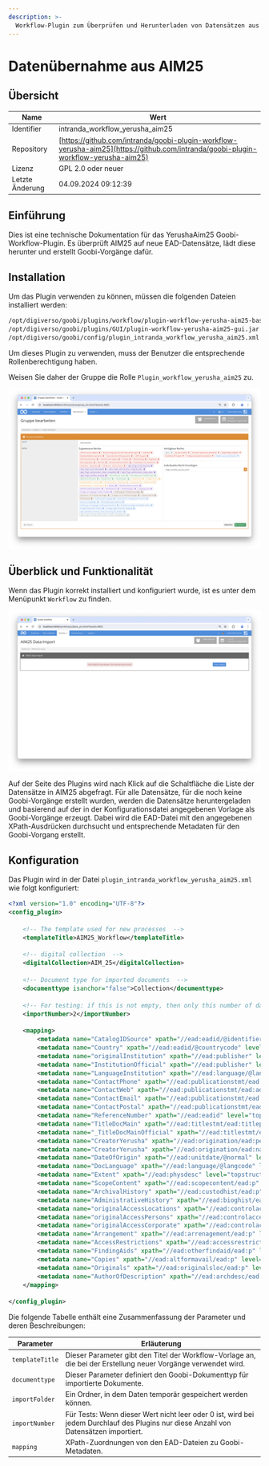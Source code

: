 ```yaml
---
description: >-
  Workflow-Plugin zum Überprüfen und Herunterladen von Datensätzen aus AIM25 für neue EAD-Datensätze und zum Erstellen von Goobi Vorgängen
---
```


# Datenübernahme aus AIM25

## Übersicht

Name                     | Wert
-------------------------|-----------
Identifier               | intranda_workflow_yerusha_aim25
Repository               | [https://github.com/intranda/goobi-plugin-workflow-yerusha-aim25](https://github.com/intranda/goobi-plugin-workflow-yerusha-aim25)
Lizenz              | GPL 2.0 oder neuer 
Letzte Änderung    | 04.09.2024 09:12:39


## Einführung
Dies ist eine technische Dokumentation für das YerushaAim25 Goobi-Workflow-Plugin. Es überprüft AIM25 auf neue EAD-Datensätze, lädt diese herunter und erstellt Goobi-Vorgänge dafür.

## Installation
Um das Plugin verwenden zu können, müssen die folgenden Dateien installiert werden:


```bash
/opt/digiverso/goobi/plugins/workflow/plugin-workflow-yerusha-aim25-base.jar
/opt/digiverso/goobi/plugins/GUI/plugin-workflow-yerusha-aim25-gui.jar
/opt/digiverso/goobi/config/plugin_intranda_workflow_yerusha_aim25.xml
```

Um dieses Plugin zu verwenden, muss der Benutzer die entsprechende Rollenberechtigung haben.

Weisen Sie daher der Gruppe die Rolle `Plugin_workflow_yerusha_aim25` zu.

![Korrekt zugewiesene Rolle für Benutzer](images/goobi-plugin-workflow-yerusha-aim25_screen1_de.png)

## Überblick und Funktionalität
Wenn das Plugin korrekt installiert und konfiguriert wurde, ist es unter dem Menüpunkt `Workflow` zu finden.

![Benutzeroberfläche des Plugins](images/goobi-plugin-workflow-yerusha-aim25_screen2_de.png)

Auf der Seite des Plugins wird nach Klick auf die Schaltfläche die Liste der Datensätze in AIM25 abgefragt. Für alle Datensätze, für die noch keine Goobi-Vorgänge erstellt wurden, werden die Datensätze heruntergeladen und basierend auf der in der Konfigurationsdatei angegebenen Vorlage als Goobi-Vorgänge erzeugt. Dabei wird die EAD-Datei mit den angegebenen XPath-Ausdrücken durchsucht und entsprechende Metadaten für den Goobi-Vorgang erstellt.

## Konfiguration
Das Plugin wird in der Datei `plugin_intranda_workflow_yerusha_aim25.xml` wie folgt konfiguriert:

```xml
<?xml version="1.0" encoding="UTF-8"?>
<config_plugin>
     
    <!-- The template used for new processes  -->
    <templateTitle>AIM25_Workflow</templateTitle>

	<!-- digital collection  -->
    <digitalCollection>AIM_25</digitalCollection>
    
    <!-- Document type for imported documents  -->
    <documenttype isanchor="false">Collection</documenttype>

    <!-- For testing: if this is not empty, then only this number of datasets will be downloaded each time the plugin is carried out-->
    <importNumber>2</importNumber>

    <mapping>
        <metadata name="CatalogIDSource" xpath="//ead:eadid/@identifier" level="topstruct" xpathType="Attribute"/>
        <metadata name="Country" xpath="//ead:eadid/@countrycode" level="topstruct" xpathType="Attribute"/>
        <metadata name="originalInstitution" xpath="//ead:publisher" level="topstruct" xpathType="Element"/>
        <metadata name="InstitutionOfficial" xpath="//ead:publisher" level="topstruct" xpathType="Element"/>
        <metadata name="LanguageInstitution" xpath="//ead:language/@langcode" level="topstruct" xpathType="Attribute"/>
        <metadata name="ContactPhone" xpath="//ead:publicationstmt/ead:address/ead:addressline[starts-with(., 'Telephone')]" level="topstruct" xpathType="Element"/>
        <metadata name="ContactWeb" xpath="//ead:publicationstmt/ead:address/ead:addressline[starts-with(., 'http')]" level="topstruct" xpathType="Element"/>
        <metadata name="ContactEmail" xpath="//ead:publicationstmt/ead:address/ead:addressline[starts-with(., 'Email')]" level="topstruct" xpathType="Element"/>
        <metadata name="ContactPostal" xpath="//ead:publicationstmt/ead:address/ead:addressline[not(starts-with(., 'Email')) and not(starts-with(., 'http')) and not(starts-with(., 'Telephone'))]" level="topstruct" xpathType="Element"/>
        <metadata name="ReferenceNumber" xpath="//ead:eadid" level="topstruct" xpathType="Element"/>
        <metadata name="TitleDocMain" xpath="//ead:titlestmt/ead:titleproper" level="topstruct" xpathType="Element"/>
        <metadata name="_TitleDocMainOfficial" xpath="//ead:titlestmt/ead:titleproper" level="topstruct" xpathType="Element"/>
        <metadata name="CreatorYerusha" xpath="//ead:origination/ead:persname" level="topstruct" xpathType="Element"/>
        <metadata name="CreatorYerusha" xpath="//ead:origination/ead:name" level="topstruct" xpathType="Element"/>
        <metadata name="DateOfOrigin" xpath="//ead:unitdate/@normal" level="topstruct" xpathType="Attribute"/>
        <metadata name="DocLanguage" xpath="//ead:language/@langcode" level="topstruct" xpathType="Attribute"/>
        <metadata name="Extent" xpath="//ead:physdesc" level="topstruct" xpathType="Element"/>
        <metadata name="ScopeContent" xpath="//ead:scopecontent/ead:p" level="topstruct" xpathType="Element"/>
        <metadata name="ArchivalHistory" xpath="//ead:custodhist/ead:p" level="topstruct" xpathType="Element"/>
        <metadata name="AdministrativeHistory" xpath="//ead:bioghist/ead:note/ead:p" level="topstruct" xpathType="Element"/>
        <metadata name="originalAccessLocations" xpath="//ead:controlaccess/ead:geogname" level="topstruct" xpathType="Element"/>
        <metadata name="originalAccessPersons" xpath="//ead:controlaccess/ead:persname" level="topstruct" xpathType="Element"/>
        <metadata name="originalAccessCorporate" xpath="//ead:controlaccess/ead:corpname" level="topstruct" xpathType="Element"/>
        <metadata name="Arrangement" xpath="//ead:arrenagement/ead:p" level="topstruct" xpathType="Element"/>
        <metadata name="AccessRestrictions" xpath="//ead:accessrestrict/ead:p" level="topstruct" xpathType="Element"/>
        <metadata name="FindingAids" xpath="//ead:otherfindaid/ead:p" level="topstruct" xpathType="Element"/>
        <metadata name="Copies" xpath="//ead:altformavail/ead:p" level="topstruct" xpathType="Element"/>
        <metadata name="Originals" xpath="//ead:originalsloc/ead:p" level="topstruct" xpathType="Element"/>
        <metadata name="AuthorOfDescription" xpath="//ead:archdesc/ead:processinfo/ead:p[not(ead:date)]" level="topstruct" xpathType="Element"/>
    </mapping>

</config_plugin>
```

Die folgende Tabelle enthält eine Zusammenfassung der Parameter und deren Beschreibungen:

Parameter               | Erläuterung
------------------------|------------------------------------
|  `templateTitle` | Dieser Parameter gibt den Titel der Workflow-Vorlage an, die bei der Erstellung neuer Vorgänge verwendet wird.  |
|  `documenttype` | Dieser Parameter definiert den Goobi-Dokumenttyp für importierte Dokumente.  |
|`importFolder`| Ein Ordner, in dem Daten temporär gespeichert werden können. |
|`importNumber`   | Für Tests: Wenn dieser Wert nicht leer oder 0 ist, wird bei jedem Durchlauf des Plugins nur diese Anzahl von Datensätzen importiert.   |
|`mapping`  | XPath-Zuordnungen von den EAD-Dateien zu Goobi-Metadaten. |